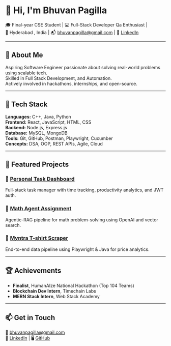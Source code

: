 # 👋 Hi, I'm Bhuvan Pagilla

🎓 Final-year CSE Student | 💻 Full-Stack Developer Qa Enthusiast |  
📍 Hyderabad , India | 📬 bhuvanpagilla@gmail.com | 🔗 [LinkedIn](https://linkedin.com/in/bhuvanpagilla)

---

## 🚀 About Me

Aspiring Software Engineer passionate about solving real-world problems using scalable tech.  
Skilled in Full Stack Development, and Automation.  
Actively involved in hackathons, internships, and open-source.

---

## 🧰 Tech Stack

**Languages:** C++, Java, Python  
**Frontend:** React, JavaScript, HTML, CSS  
**Backend:** Node.js, Express.js  
**Database:** MySQL, MongoDB  
**Tools:** Git, GitHub, Postman, Playwright, Cucumber  
**Concepts:** DSA, OOP, REST APIs, Agile, Cloud

---

## 📂 Featured Projects

### 📌 [Personal Task Dashboard](https://github.com/bhuvan0410/personal-task-dashboard)
Full-stack task manager with time tracking, productivity analytics, and JWT auth.

### 📌 [Math Agent Assignment](https://github.com/bhuvan0410/math-agent-assignment)
Agentic-RAG pipeline for math problem-solving using OpenAI and vector search.

### 📌 [Myntra T-shirt Scraper](https://github.com/bhuvan0410/Myntra-tshirt-scraper)
End-to-end data pipeline using Playwright & Java for price analytics.

---

## 🏆 Achievements
- **Finalist**, HumanAIze National Hackathon (Top 104 Teams)
- **Blockchain Dev Intern**, Timechain Labs
- **MERN Stack Intern**, Web Stack Academy

---

## 📫 Get in Touch
📧 [bhuvanpagilla@gmail.com](mailto:bhuvanpagilla@gmail.com)  
🔗 [LinkedIn](https://linkedin.com/in/bhuvanpagilla) | 🖥 [GitHub](https://github.com/bhuvan0410)
